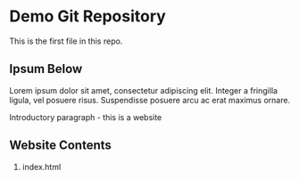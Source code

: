 # Demo Git Repository

This is the first file in this repo. 

## Ipsum Below

Lorem ipsum dolor sit amet, consectetur adipiscing elit. 
Integer a fringilla ligula, vel posuere risus. 
Suspendisse posuere arcu ac erat maximus ornare. 

Introductory paragraph -  this is a website

## Website Contents

1. index.html


